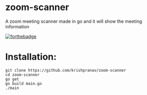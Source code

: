 # zoom-scanner
A zoom meeting scanner made in go and it will show the meeting information

[![forthebadge](https://forthebadge.com/images/badges/made-with-go.svg)](https://forthebadge.com)


# Installation:
```
git clone https://github.com/krishpranav/zoom-scanner
cd zoom-scanner
go get
go build main.go
./main
```
